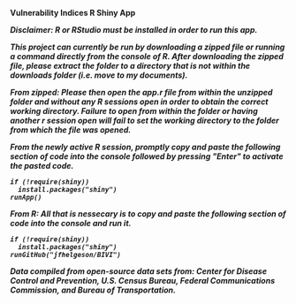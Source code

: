 <strong>Vulnerability Indices R Shiny App

<em>Disclaimer: R or RStudio must be installed in order to run this app.

This project can currently be run by downloading a zipped file or running a command
directly from the console of R. After downloading the zipped file, please extract
the folder to a directory that is not within the downloads folder
(i.e. move to my documents).

From zipped:
Please then open the app.r file from within the unzipped folder and without any 
R sessions open in order to obtain the correct working directory. Failure to
open from within the folder or having another r session open will fail to set 
the working directory to the folder from which the file was opened.

From the newly active R session, promptly copy and paste the following section 
of code into the console followed by pressing "Enter" to activate the pasted 
code.
```
if (!require(shiny))
  install.packages("shiny")
runApp()
```

From R:
All that is nessecary is to copy and paste the following section of code into the 
console and run it.
```
if (!require(shiny))
  install.packages("shiny")
runGitHub("jfhelgeson/BIVI")
```

Data compiled from open-source data sets from: Center for Disease Control and
Prevention, U.S. Census Bureau, Federal Communications Commission, and Bureau
of Transportation.
